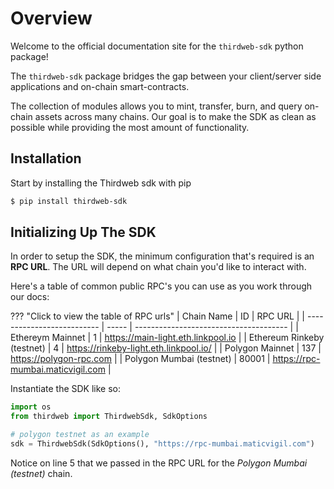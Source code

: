 # Overview

Welcome to the official documentation site for the `thirdweb-sdk` python package!

The `thirdweb-sdk` package bridges the gap between your client/server
side applications and on-chain smart-contracts.

The collection of modules allows you to mint, transfer, burn, and query
on-chain assets across many chains. Our goal is to make the SDK as clean as
possible while providing the most amount of functionality.

## Installation

Start by installing the Thirdweb sdk with pip

```bash
$ pip install thirdweb-sdk
```

## Initializing Up The SDK

In order to setup the SDK, the minimum configuration that's required is an
**RPC URL**. The URL will depend on what chain you'd like to interact with.

Here's a table of common public RPC's you can use as you work through our
docs:

??? "Click to view the table of RPC urls"
| Chain Name | ID | RPC URL |
| -------------------------- | ----- | -------------------------------------- |
| Ethereym Mainnet | 1 | https://main-light.eth.linkpool.io |
| Ethereum Rinkeby (testnet) | 4 | https://rinkeby-light.eth.linkpool.io/ |
| Polygon Mainnet | 137 | https://polygon-rpc.com |
| Polygon Mumbai (testnet) | 80001 | https://rpc-mumbai.maticvigil.com |

Instantiate the SDK like so:

```py linenums="1"
import os
from thirdweb import ThirdwebSdk, SdkOptions

# polygon testnet as an example
sdk = ThirdwebSdk(SdkOptions(), "https://rpc-mumbai.maticvigil.com")
```

Notice on line 5 that we passed in the RPC URL for the _Polygon Mumbai (testnet)_ chain.
